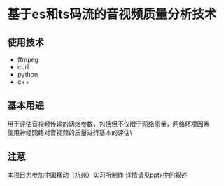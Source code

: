 # 基于es和ts码流的音视频质量分析技术
## 使用技术
- ffmpeg
- curl
- python
- c++
## 基本用途
用于评估音视频传输的网络参数，包括但不仅限于网络质量，网络环境因素\
使用神经网络对音视频的质量进行基本的评估\

## 注意
本项目为参加中国移动（杭州）实习所制作
详情请见pptx中的叙述